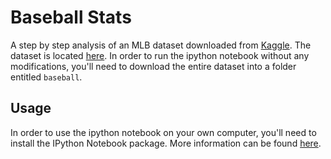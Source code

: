 # Baseball Stats

A step by step analysis of an MLB dataset downloaded from [Kaggle](http://www.kaggle.com). The dataset is located [here](https://www.kaggle.com/kaggle/the-history-of-baseball). In order to run the ipython notebook without any modifications, you'll need to download the entire dataset into a folder entitled `baseball`.

## Usage

In order to use the ipython notebook on your own computer, you'll need to install the IPython Notebook package. More information can be found [here](http://ipython.org/notebook.html).
